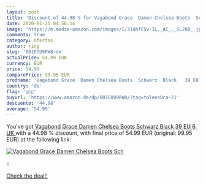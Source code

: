 ```yaml
---
layout: post
title: 'Discount of 44.98 % for Vagabond Grace  Damen Chelsea Boots  Sch'
date: 2020-01-25 04:56:14
image: 'https://m.media-amazon.com/images/I/314hfCSv-IL._AC_._SL200_.jpg'
comments: true
category: ofertas
author: ring
slug: 'B01EOU9RW8-de'
actualPrice: 54.99 EUR
currency: EUR
price: 54.99
comparePrice: 99.95 EUR
prodname: 'Vagabond Grace  Damen Chelsea Boots  Schwarz  Black   39 EU  6  UK '
country: 'de'
flag: '🇩🇪'
buyurl: 'https://www.amazon.de/dp/B01EOU9RW8/?tag=tolees0ca-21'
descuento: '44.98'
average: '54.99'
---
```


You've got [Vagabond Grace  Damen Chelsea Boots  Schwarz  Black   39 EU  6  UK ](https://www.amazon.de/dp/B01EOU9RW8/?tag=tolees0ca-21) with a  44.98 % discount, with final price of 54.99 EUR (original: 99.95 EUR) at the following link:

[![Vagabond Grace  Damen Chelsea Boots  Sch](https://m.media-amazon.com/images/I/314hfCSv-IL._AC_._SL200_.jpg)](https://www.amazon.de/dp/B01EOU9RW8/?tag=tolees0ca-21)

ℹ️:


[Check the deal!!](https://www.amazon.de/dp/B01EOU9RW8/?tag=tolees0ca-21)
